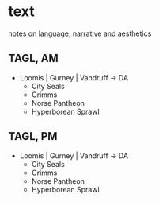 # text

notes on language, narrative and aesthetics

## TAGL, AM

* Loomis | Gurney | Vandruff →  DA
    - City Seals
    - Grimms
    - Norse Pantheon
    - Hyperborean Sprawl

## TAGL, PM 

* Loomis | Gurney | Vandruff →  DA
    - City Seals
    - Grimms
    - Norse Pantheon
    - Hyperborean Sprawl
